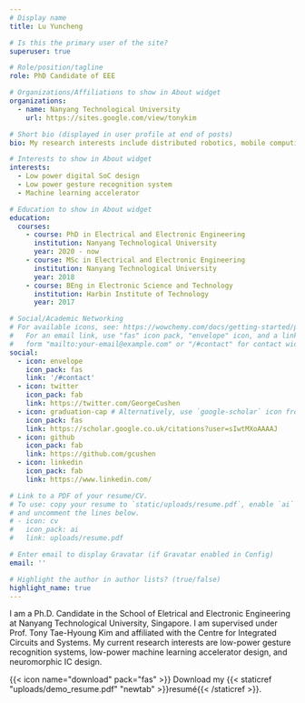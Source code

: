 ```yaml
---
# Display name
title: Lu Yuncheng

# Is this the primary user of the site?
superuser: true

# Role/position/tagline
role: PhD Candidate of EEE

# Organizations/Affiliations to show in About widget
organizations:
  - name: Nanyang Technological University
    url: https://sites.google.com/view/tonykim

# Short bio (displayed in user profile at end of posts)
bio: My research interests include distributed robotics, mobile computing and programmable matter.

# Interests to show in About widget
interests:
  - Low power digital SoC design
  - Low power gesture recognition system
  - Machine learning accelerator

# Education to show in About widget
education:
  courses:
    - course: PhD in Electrical and Electronic Engineering
      institution: Nanyang Technological University
      year: 2020 - now
    - course: MSc in Electrical and Electronic Engineering
      institution: Nanyang Technological University
      year: 2018
    - course: BEng in Electronic Science and Technology
      institution: Harbin Institute of Technology 
      year: 2017

# Social/Academic Networking
# For available icons, see: https://wowchemy.com/docs/getting-started/page-builder/#icons
#   For an email link, use "fas" icon pack, "envelope" icon, and a link in the
#   form "mailto:your-email@example.com" or "/#contact" for contact widget.
social:
  - icon: envelope
    icon_pack: fas
    link: '/#contact'
  - icon: twitter
    icon_pack: fab
    link: https://twitter.com/GeorgeCushen
  - icon: graduation-cap # Alternatively, use `google-scholar` icon from `ai` icon pack
    icon_pack: fas
    link: https://scholar.google.co.uk/citations?user=sIwtMXoAAAAJ
  - icon: github
    icon_pack: fab
    link: https://github.com/gcushen
  - icon: linkedin
    icon_pack: fab
    link: https://www.linkedin.com/

# Link to a PDF of your resume/CV.
# To use: copy your resume to `static/uploads/resume.pdf`, enable `ai` icons in `params.toml`,
# and uncomment the lines below.
# - icon: cv
#   icon_pack: ai
#   link: uploads/resume.pdf

# Enter email to display Gravatar (if Gravatar enabled in Config)
email: ''

# Highlight the author in author lists? (true/false)
highlight_name: true
---
```


I am a Ph.D. Candidate in the School of Eletrical and Electronic Engineering at Nanyang Technological University, Singapore. I am supervised under Prof. Tony Tae-Hyoung Kim and affiliated with the Centre for Integrated Circuits and Systems. My current research interests are low-power gesture recognition systems, low-power machine learning accelerator design, and neuromorphic IC design. 


{{< icon name="download" pack="fas" >}} Download my {{< staticref "uploads/demo_resume.pdf" "newtab" >}}resumé{{< /staticref >}}.
